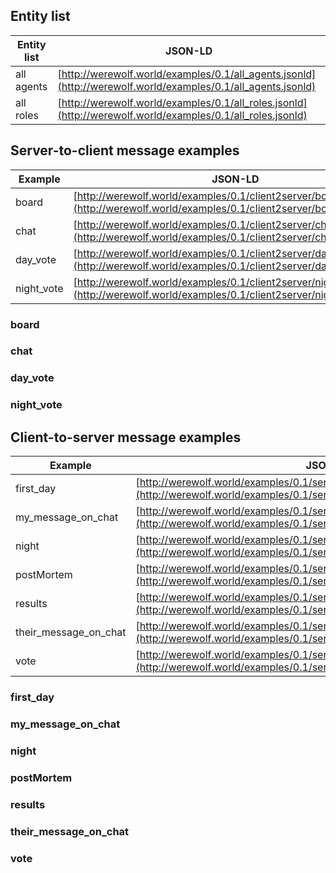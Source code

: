 
## Entity list

|Entity list|JSON-LD|
---|---
|all agents|[http://werewolf.world/examples/0.1/all_agents.jsonld](http://werewolf.world/examples/0.1/all_agents.jsonld)|
|all roles|[http://werewolf.world/examples/0.1/all_roles.jsonld](http://werewolf.world/examples/0.1/all_roles.jsonld)|

## Server-to-client message examples

|Example|JSON-LD|
---|---
|board|[http://werewolf.world/examples/0.1/client2server/board.jsonld](http://werewolf.world/examples/0.1/client2server/board.jsonld)|
|chat|[http://werewolf.world/examples/0.1/client2server/chat.jsonld](http://werewolf.world/examples/0.1/client2server/chat.jsonld)|
|day_vote|[http://werewolf.world/examples/0.1/client2server/day_vote.jsonld](http://werewolf.world/examples/0.1/client2server/day_vote.jsonld)|
|night_vote|[http://werewolf.world/examples/0.1/client2server/night_vote.jsonld](http://werewolf.world/examples/0.1/client2server/night_vote.jsonld)|

### board

### chat

### day_vote

### night_vote

## Client-to-server message examples

|Example|JSON-LD|
---|---
|first_day|[http://werewolf.world/examples/0.1/server2client/first_day.jsonld](http://werewolf.world/examples/0.1/server2client/first_day.jsonld)|
|my_message_on_chat|[http://werewolf.world/examples/0.1/server2client/my_message_on_chat.jsonld](http://werewolf.world/examples/0.1/server2client/my_message_on_chat.jsonld)|
|night|[http://werewolf.world/examples/0.1/server2client/night.jsonld](http://werewolf.world/examples/0.1/server2client/night.jsonld)|
|postMortem|[http://werewolf.world/examples/0.1/server2client/postMortem.jsonld](http://werewolf.world/examples/0.1/server2client/postMortem.jsonld)|
|results|[http://werewolf.world/examples/0.1/server2client/results.jsonld](http://werewolf.world/examples/0.1/server2client/results.jsonld)|
|their_message_on_chat|[http://werewolf.world/examples/0.1/server2client/their_message_on_chat.jsonld](http://werewolf.world/examples/0.1/server2client/their_message_on_chat.jsonld)|
|vote|[http://werewolf.world/examples/0.1/server2client/vote.jsonld](http://werewolf.world/examples/0.1/server2client/vote.jsonld)|

### first_day

### my_message_on_chat

### night

### postMortem

### results

### their_message_on_chat

### vote

